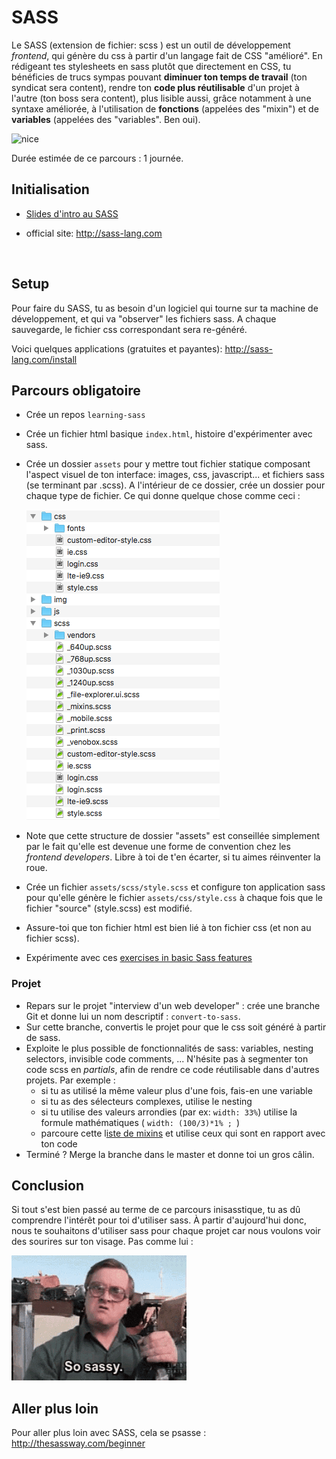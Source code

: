 # SASS

Le SASS (extension de fichier: scss ) est un outil de développement *frontend*, qui génère du css à partir d'un langage fait de CSS "amélioré". En rédigeant tes stylesheets en sass plutôt que directement en CSS, tu bénéficies de trucs sympas pouvant **diminuer ton temps de travail** (ton syndicat sera content), rendre ton **code plus réutilisable** d'un projet à l'autre (ton boss sera content), plus lisible aussi, grâce notamment à une syntaxe améliorée, à l'utilisation de **fonctions** (appelées des "mixin") et de **variables** (appelées des "variables". Ben oui).

![nice](images/nice.gif)



Durée estimée de ce parcours : 1 journée.



## Initialisation

- [Slides d'intro au SASS](https://docs.google.com/presentation/d/1GFK1HjajFu8Hc3rLt9iIiv9hrgcVEEvTnFQmEporFxk/edit#slide=id.g35ed75ccf_057)

- official site: http://sass-lang.com 

  ​

## Setup

Pour faire du SASS, tu as besoin d'un logiciel qui tourne sur ta machine de développement, et qui va "observer" les fichiers sass. A chaque sauvegarde, le fichier css correspondant sera re-généré.

Voici quelques applications (gratuites et payantes): http://sass-lang.com/install

## Parcours obligatoire

- Crée un repos `learning-sass`

- Crée un fichier html basique `index.html`, histoire d'expérimenter avec sass.

- Crée un dossier `assets` pour y mettre tout fichier statique composant l'aspect visuel de ton interface: images, css, javascript... et fichiers sass (se terminant par .scss). A l'intérieur de ce dossier, crée un dossier pour chaque type de fichier. Ce qui donne quelque chose comme ceci :

   ![assets-content](images/assets-content.png)

- Note que cette structure de dossier "assets" est conseillée simplement par le fait qu'elle est devenue une forme de convention chez les *frontend developers*. Libre à toi de t'en écarter, si tu aimes réinventer la roue.

- Crée un fichier `assets/scss/style.scss`  et configure ton application sass pour qu'elle génère le fichier  `assets/css/style.css` à chaque fois que le fichier "source" (style.scss) est modifié.

- Assure-toi que ton fichier html est bien lié à ton fichier css (et non au fichier scss).

- Expérimente avec ces [exercises in basic Sass features](https://gist.github.com/pixeline/dab8a29566b994453b8c681ed2b7ff2a)

### Projet 
- Repars sur le projet "interview d'un web developer" : crée une branche Git et donne lui un nom descriptif : `convert-to-sass`.
- Sur cette branche, convertis le projet pour que le css soit généré à partir de sass. 
- Exploite le plus possible de fonctionnalités de sass: variables, nesting selectors, invisible code comments,  ... N'hésite pas à segmenter ton code scss en *partials*, afin de rendre ce code réutilisable dans d'autres projets. Par exemple :  
  - si tu as utilisé la même valeur plus d'une fois, fais-en une variable
  - si tu as des sélecteurs complexes, utilise le nesting
  - si tu utilise des valeurs arrondies (par ex: `width: 33%`) utilise la formule mathématiques ( `width: (100/3)*1% ; `)
  - parcoure cette l[iste de mixins](http://gillesbertaux.com/andy/doc/#mixin-prefix) et utilise ceux qui sont en rapport avec ton code 
- Terminé ? Merge la branche dans le master et donne toi un gros câlin.

## Conclusion

Si tout s'est bien passé au terme de ce parcours inisasstique, tu as dû comprendre l'intérêt pour toi d'utiliser sass. À partir d'aujourd'hui donc, nous te souhaitons d'utiliser sass pour chaque projet car nous voulons voir des sourires sur ton visage. Pas comme lui :

![sassy](images/sassy.gif)

## Aller plus loin

Pour aller plus loin avec SASS, cela se psasse : http://thesassway.com/beginner





